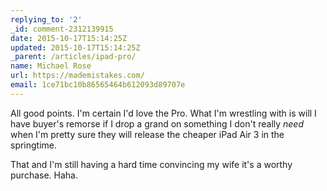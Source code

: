 ```yaml
---
replying_to: '2'
_id: comment-2312139915
date: 2015-10-17T15:14:25Z
updated: 2015-10-17T15:14:25Z
_parent: /articles/ipad-pro/
name: Michael Rose
url: https://mademistakes.com/
email: 1ce71bc10b86565464b612093d89707e
---
```


All good points. I'm certain I'd love the Pro. What I'm wrestling with is will I
have buyer's remorse if I drop a grand on something I don't really _need_ when
I'm pretty sure they will release the cheaper iPad Air 3 in the springtime.

That and I'm still having a hard time convincing my wife it's a worthy purchase.
Haha.
